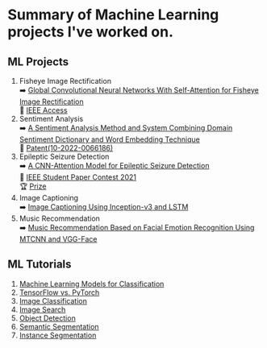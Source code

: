 # Summary of Machine Learning projects I've worked on.

## ML Projects
1. Fisheye Image Rectification  
➡️ [Global Convolutional Neural Networks With Self-Attention for Fisheye Image Rectification](https://github.com/byunghyun23/GSAFE)  
📃 [IEEE Access](https://ieeexplore.ieee.org/document/9980359)
3. Sentiment Analysis  
➡️ [A Sentiment Analysis Method and System Combining Domain Sentiment Dictionary and Word Embedding Technique](https://github.com/byunghyun23/sentiment-analysis)  
📃 [Patent(10-2022-0066186)](https://byunghyun23.github.io/10-2022-0066186_명세서.pdf)  
4. Epileptic Seizure Detection  
➡️ [A CNN-Attention Model for Epileptic Seizure Detection](https://github.com/byunghyun23/seizure-detection)  
📃 [IEEE Student Paper Contest 2021](https://byunghyun23.github.io/paper.pdf)  
🏆 [Prize](https://byunghyun23.github.io/prize.pdf)
5. Image Captioning  
➡️ [Image Captioning Using Inception-v3 and LSTM](https://github.com/byunghyun23/image-captioning)
6. Music Recommendation  
➡️ [Music Recommendation Based on Facial Emotion Recognition Using MTCNN and VGG-Face](https://github.com/byunghyun23/facial-emotion)

## ML Tutorials
1. [Machine Learning Models for Classification](https://github.com/byunghyun23/ml-models)
2. [TensorFlow vs. PyTorch](https://github.com/byunghyun23/tensorflow-vs-pytorch)
3. [Image Classification](https://github.com/byunghyun23/image-classification)
4. [Image Search](https://github.com/byunghyun23/image-search)
5. [Object Detection](https://github.com/byunghyun23/object-detection)
6. [Semantic Segmentation](https://github.com/byunghyun23/semantic-segmentation)
7. [Instance Segmentation](https://github.com/byunghyun23/instance-segmentation)
   


